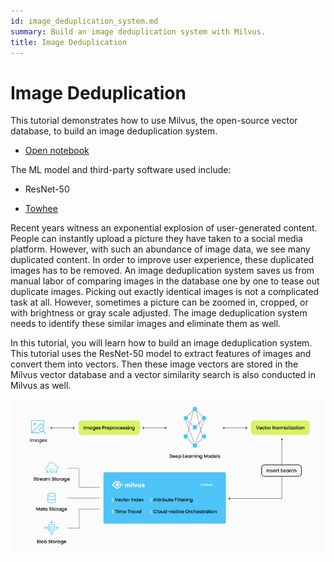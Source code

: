 ```yaml
---
id: image_deduplication_system.md
summary: Build an image deduplication system with Milvus.
title: Image Deduplication
---
```


# Image Deduplication

This tutorial demonstrates how to use Milvus, the open-source vector database, to build an image deduplication system.

- [Open notebook](https://github.com/towhee-io/examples/blob/main/image/image_deduplication/image_deduplication.ipynb)

The ML model and third-party software used include:

- ResNet-50

- [Towhee](https://www.google.com/url?sa=t&rct=j&q=&esrc=s&source=web&cd=&cad=rja&uact=8&ved=2ahUKEwjm8-KEjtj7AhVPcGwGHapPB40QFnoECAgQAQ&url=https%3A%2F%2Ftowhee.io%2F&usg=AOvVaw37IzMMiyxGtj82K7O4fInn)

Recent years witness an exponential explosion of user-generated content. People can instantly upload a picture they have taken to a social media platform. However, with such an abundance of image data, we see many duplicated content. In order to improve user experience, these duplicated images has to be removed. An image deduplication system saves us from manual labor of comparing images in the database one by one to tease out duplicate images. Picking out exactly identical images is not a complicated task at all. However, sometimes a picture can be zoomed in, cropped, or with brightness or gray scale adjusted. The image deduplication system needs to identify these similar images and eliminate them as well.

In this tutorial, you will learn how to build an image deduplication system. This tutorial uses the ResNet-50 model to extract features of images and convert them into vectors. Then these image vectors are stored in the Milvus vector database and a vector similarity search is also conducted in Milvus as well.

![Image_deduplication_workflow](../../../assets/image_deduplication.png "Workflow of an image deduplication system.")
